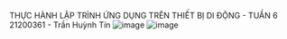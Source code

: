 THỰC HÀNH LẬP TRÌNH ỨNG DỤNG TRÊN THIẾT BỊ DI ĐỘNG - TUẦN 6
21200361 - Trần Huỳnh Tín
![image](https://github.com/user-attachments/assets/7c85c31e-b6bb-4873-91f8-ffef917c216f)
![image](https://github.com/user-attachments/assets/bd8eb837-a6c2-433d-a45e-8ac842e28ace)

